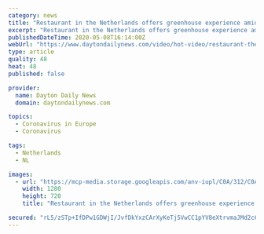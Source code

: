 ```yaml
---
category: news
title: "Restaurant in the Netherlands offers greenhouse experience amid coronavirus pandemic"
excerpt: "Restaurant in the Netherlands offers greenhouse experience amid coronavirus pandemic"
publishedDateTime: 2020-05-08T16:14:00Z
webUrl: "https://www.daytondailynews.com/video/hot-video/restaurant-the-netherlands-offers-greenhouse-experience-amid-coronavirus-pandemic/FItazChZDlK3u5LJKTMLJP/"
type: article
quality: 48
heat: 48
published: false

provider:
  name: Dayton Daily News
  domain: daytondailynews.com

topics:
  - Coronavirus in Europe
  - Coronavirus

tags:
  - Netherlands
  - NL

images:
  - url: "https://mcp-media.storage.googleapis.com/anv-iupl/C0A/312/C0A3121AC58942ED8B6E780E90253E40.jpg?GoogleAccessId=onemcpadmin@anvato-mcp-apps.iam.gserviceaccount.com&Expires=1683558076&Signature=DFyitcOAmuBJKfxtrPEvkKv8%2FhZ3ocwCGO2PGd7miYRf3t76uLGfp%2FKQyu2OyFWDHmS9t5ht8I8Kdm6KeZSpsHvX%2FKAxHAmCB7rvB%2Fr%2BCHcmCTOMM2EAuMuK%2Bjlxt7f7MvUOAmL3fvsqBSGsN2aECvxY6jWb%2FJBaXLpffrNUWAVuEr4kCwvD6Wa0KeBYDtpY4GGWrU5vF4gLd%2BABcnsp3MjVrv8GTlavC13g4O45l%2BjWFA5PFcH87ybSakV%2B%2F%2F9K12e5GJPzGNA%2FEWFGGuntM0km7B9gJn2zJns8kiEd1k7Zky4EZ3FRsuM2poOFFm3fk%2FOgkmGpfl%2FHXZIt8aUokA%3D%3D"
    width: 1280
    height: 720
    title: "Restaurant in the Netherlands offers greenhouse experience amid coronavirus pandemic"

secured: "rL5/zSTp+IfDPw1GDWjI/JvfDkYxzCArXyKeTj5VwCC1pYV8eXtrvmaJMd2c6PvSbuUqvrGkRWwwnZU1YGKeJgHDtFj3sO7KSFcvHCe1xhJ0Bo0GpLwmdsaTcMnkMGT5EdVsMnBDkkEDTdtL6UzAaow9CjePZM/Fd46hHt1RlPU2galL5FQJgvv/BSSGVXQsrQDrtiwUjpBD80hk2L5DU2ZMwXkJ4LsUkRbnJVjL3G91GoT6hvvEaUryTZux/LYpZwgxGHiSnRYuKEIyTH9duNmizTxj9YZtRdqCQ+dYNvQ8WKcDC4nD6MR5yHpDddRIPr0Z1WbIVQHQod4ZtgaqaAjoNLbUgoZOp8xvkVb4uDg+SoWAq+2VmpxKWU+Tyn6MChzPqoky+wdOlZwzB3/ecwyxtgGmJRt/kWWsNV4/+XeyO9uJ0cVm/B5Cgf4OhtWJOZjS8U6TvSB2atNXOIi1dKQ+zIq55XRPg35/XgedbIo=;6EGXLDdK5ajdsjZi0WFbQQ=="
---
```


